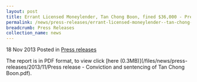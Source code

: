 ```yaml
---
layout: post
title: Errant Licensed Moneylender, Tan Chong Boon, fined $36,000 - Press Release
permalink: /news/press-releases/errant-licensed-moneylender--tan-chong-boon--fined--36-000---pre
breadcrumb: Press Releases
collection_name: news
---
```


18 Nov 2013 Posted in [Press releases](/news/press-releases)

The report is in PDF format, to view click [here (0.3MB)](/files/news/press-releases/2013/11/Press release - Conviction and sentencing of Tan Chong Boon.pdf).

